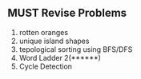 ## MUST Revise Problems

1. rotten oranges
2. unique island shapes
3. tepological sorting using BFS/DFS
4. Word Ladder 2(******)
5. Cycle Detection
